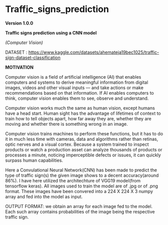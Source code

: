# Traffic_signs_prediction

**Version 1.0.0**

**Traffic signs prediction using a CNN model**

*(Computer Vision)*

DATASET : https://www.kaggle.com/datasets/ahemateja19bec1025/traffic-sign-dataset-classification

**MOTIVATION**

Computer vision is a field of artificial intelligence (AI) that enables computers and systems to derive meaningful information from digital images, videos and other visual inputs — and take actions or make recommendations based on that information. If AI enables computers to think, computer vision enables them to see, observe and understand.

Computer vision works much the same as human vision, except humans have a head start. Human sight has the advantage of lifetimes of context to train how to tell objects apart, how far away they are, whether they are moving and whether there is something wrong in an image.

Computer vision trains machines to perform these functions, but it has to do it in much less time with cameras, data and algorithms rather than retinas, optic nerves and a visual cortex. Because a system trained to inspect products or watch a production asset can analyze thousands of products or processes a minute, noticing imperceptible defects or issues, it can quickly surpass human capabilities.

Here a Convulational Neural Network(CNN) has been made to predict the type of traffic sign(s) the given image shows to a decent accuracy(around 86%). I have here utilized the architechture of VGG19 model(from tensorflow keras). All images used to train the model are of .jpg or of .png format. These images have been convered into a 224 X 224 X 3 numpy array and fed into the model as input.

OUTPUT FORMAT: we obtain an array for each image fed to the model. Each such array contains probabilities of the image being the respective traffic sign. 
